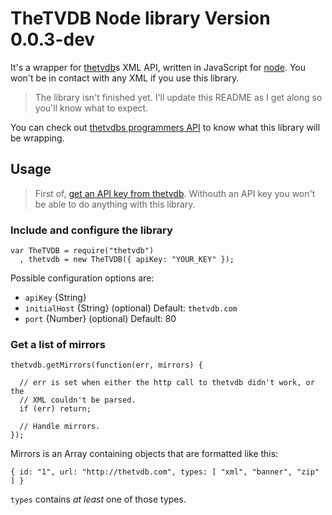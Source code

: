 # TheTVDB Node library Version 0.0.3-dev

It's a wrapper for [thetvdb][]s XML API, written in JavaScript for [node][].
You won't be in contact with any XML if you use this library.

> The library isn't finished yet. I'll update this README as I get along so
> you'll know what to expect.

You can check out [thetvdbs programmers API](http://thetvdb.com/wiki/index.php?title=Programmers_API)
to know what this library will be wrapping.

[node]: http://nodejs.org/
[thetvdb]: http://www.thetvdb.com/


## Usage

> First of, [get an API key from thetvdb](http://thetvdb.com/?tab=apiregister).
> Withouth an API key you won't be able to do anything with this library.


### Include and configure the library

    var TheTVDB = require("thetvdb")
      , thetvdb = new TheTVDB({ apiKey: "YOUR_KEY" });

Possible configuration options are:

  - `apiKey` {String}
  - `initialHost` {String} (optional) Default: `thetvdb.com`
  - `port` {Number} (optional) Default: 80

### Get a list of mirrors

    thetvdb.getMirrors(function(err, mirrors) {

      // err is set when either the http call to thetvdb didn't work, or the
      // XML couldn't be parsed.
      if (err) return;

      // Handle mirrors.
    });

Mirrors is an Array containing objects that are formatted like this:

    { id: "1", url: "http://thetvdb.com", types: [ "xml", "banner", "zip" ] }

`types` contains *at least* one of those types.